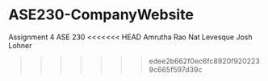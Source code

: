 # ASE230-CompanyWebsite
Assignment 4 ASE 230
<<<<<<< HEAD
Amrutha Rao
Nat Levesque
Josh Lohner
>>>>>>> edee2b662f0ec6fc8920f9202239c665f597d39c
